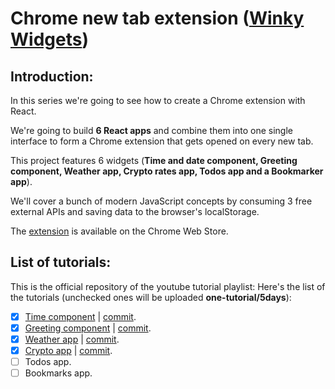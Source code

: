 # Chrome new tab extension ([Winky Widgets](https://chrome.google.com/webstore/detail/winky-widgets/mfgcpbcdabageodfebcphkcidhfgcghl))


## Introduction:
In this series we're going to see how to create a Chrome extension with React. 

We're going to build **6 React apps** and combine them into one single interface to form a Chrome extension that gets opened on every new tab. 

This project features 6 widgets (**Time and date component, Greeting component, Weather app, Crypto rates app, Todos app and a Bookmarker app**).

We'll cover a bunch of modern JavaScript concepts by consuming 3 free external APIs and saving data to the browser's localStorage.

The [extension](https://chrome.google.com/webstore/detail/winky-widgets/mfgcpbcdabageodfebcphkcidhfgcghl) is available on the Chrome Web Store.

## List of tutorials:
This is the official repository of the youtube tutorial playlist:
Here's the list of the tutorials (unchecked ones will be uploaded **one-tutorial/5days**):

- [x] [Time component](https://www.youtube.com/watch?v=jWpqpUqb5rI) | [commit](https://github.com/NizarAffess/new-tab-extension/commit/6313b997f1cbe1d22557f87fc7137a950e2f292d). 
- [x] [Greeting component](https://www.youtube.com/watch?v=BerwuXS6_Mc) | [commit](https://github.com/NizarAffess/new-tab-extension/commit/9b533f8a67f8131ee2437997babf9af6bb07e130).
- [x] [Weather app](https://www.youtube.com/watch?v=A3w_cecWiUE) | [commit](https://github.com/NizarAffess/new-tab-extension/commit/53a0b0ad927139b1808add476b9726fff88c3bcc). 
- [x] [Crypto app](https://youtu.be/d1EqwCsqgMs) | [commit](https://github.com/NizarAffess/new-tab-extension/commit/94e81a855fb7e54fdb431618d6c961c632313e18). 
- [ ] Todos app. 
- [ ] Bookmarks app. 
